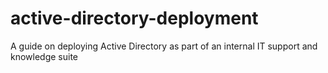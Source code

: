 # active-directory-deployment
A guide on deploying Active Directory as part of an internal IT support and knowledge suite
